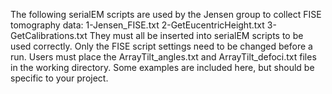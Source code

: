 The following serialEM scripts are used by the Jensen group to collect FISE tomography data:
1-Jensen_FISE.txt
2-GetEucentricHeight.txt
3-GetCalibrations.txt
They must all be inserted into serialEM scripts to be used correctly.
Only the FISE script settings need to be changed before a run.
Users must place the ArrayTilt_angles.txt and ArrayTilt_defoci.txt files in the working directory. Some examples are included here, but should be specific to your project.




